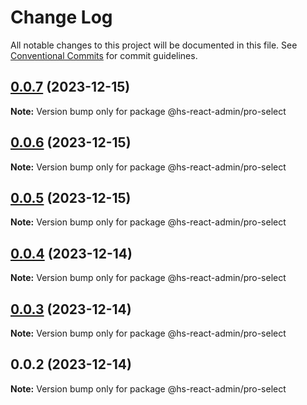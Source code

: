 # Change Log

All notable changes to this project will be documented in this file. See [Conventional Commits](https://conventionalcommits.org) for commit guidelines.

## [0.0.7](https://git.aihuoshi.net/algo_analysis_plat/web/fd-react-admin-components/compare/@hs-react-admin/pro-select@0.0.6...@hs-react-admin/pro-select@0.0.7) (2023-12-15)

**Note:** Version bump only for package @hs-react-admin/pro-select

## [0.0.6](https://git.aihuoshi.net/algo_analysis_plat/web/fd-react-admin-components/compare/@hs-react-admin/pro-select@0.0.5...@hs-react-admin/pro-select@0.0.6) (2023-12-15)

**Note:** Version bump only for package @hs-react-admin/pro-select

## [0.0.5](https://git.aihuoshi.net/algo_analysis_plat/web/fd-react-admin-components/compare/@hs-react-admin/pro-select@0.0.4...@hs-react-admin/pro-select@0.0.5) (2023-12-15)

**Note:** Version bump only for package @hs-react-admin/pro-select

## [0.0.4](https://git.aihuoshi.net/algo_analysis_plat/web/fd-react-admin-components/compare/@hs-react-admin/pro-select@0.0.3...@hs-react-admin/pro-select@0.0.4) (2023-12-14)

**Note:** Version bump only for package @hs-react-admin/pro-select

## [0.0.3](https://git.aihuoshi.net/algo_analysis_plat/web/fd-react-admin-components/compare/@hs-react-admin/pro-select@0.0.2...@hs-react-admin/pro-select@0.0.3) (2023-12-14)

**Note:** Version bump only for package @hs-react-admin/pro-select

## 0.0.2 (2023-12-14)

**Note:** Version bump only for package @hs-react-admin/pro-select
